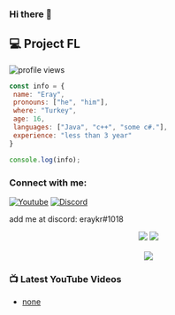 ### Hi there 👋

## 💻 Project FL

![profile views](https://komarev.com/ghpvc/?username=eray-kr&style=flat-square)



```js
const info = {
 name: "Eray",
 pronouns: ["he", "him"],
 where: "Turkey",
 age: 16,
 languages: ["Java", "c++", "some c#."],
 experience: "less than 3 year"
}

console.log(info);
```

### Connect with me:

[![Youtube](https://img.shields.io/discord/803994619993129000?label=youtube)](https://www.youtube.com/channel/)
[![Discord](https://img.shields.io/discord/803994619993129000?label=discord)](https://discord.gg/)

add me at discord: eraykr#1018
<br />


<p align="center">
    <img src="https://github-readme-stats.vercel.app/api?username=eray-kr&show_icons=true&hide_title=true&theme=dark&count_private=true&include_all_commits=true&hide_border=true" />
    <img src="https://github-readme-stats.vercel.app/api/top-langs/?username=eray-kr&layout=compact&theme=dark&count_private=true&include_all_commits=true&hide_border=true&langs_count=10" />
 <br><br>
    <img src="https://github-profile-trophy.vercel.app/?username=eray-kr&theme=nord&row=1" />
</p>


### 📺 Latest YouTube Videos

<!-- YOUTUBE:START -->
- [none]()
<!-- YOUTUBE:END -->

</details>

[youtube]: https://www.youtube.com/channel/null
[discord]: https://discord.gg/null
[spotify]: https://open.spotify.com/user/null

